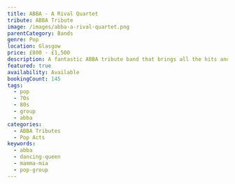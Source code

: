 ```yaml
---
title: ABBA - A Rival Quartet
tribute: ABBA Tribute
image: /images/abba-a-rival-quartet.png
parentCategory: Bands
genre: Pop
location: Glasgow
price: £800 - £1,500
description: A fantastic ABBA tribute band that brings all the hits and energy of the legendary Swedish pop group. Perfect for weddings, corporate events, and parties.
featured: true
availability: Available
bookingCount: 145
tags:
  - pop
  - 70s
  - 80s
  - group
  - abba
categories:
  - ABBA Tributes
  - Pop Acts
keywords:
  - abba
  - dancing-queen
  - mamma-mia
  - pop-group
---
```


